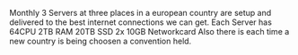 Monthly 3 Servers at three places in a european country are setup and delivered to the best internet connections we can get.
Each Server has 64CPU 2TB RAM 20TB SSD 2x 10GB Networkcard
Also there is each time a new country is being choosen a convention held.
